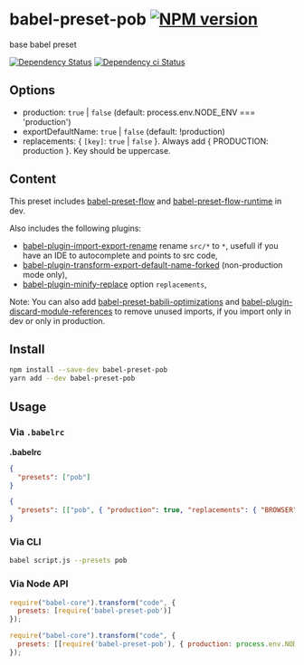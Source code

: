 # babel-preset-pob [![NPM version][npm-image]][npm-url]

base babel preset

[![Dependency Status][daviddm-image]][daviddm-url]
[![Dependency ci Status][dependencyci-image]][dependencyci-url]

## Options

- production: `true` | `false` (default: process.env.NODE_ENV === 'production')
- exportDefaultName: `true` | `false` (default: !production)
- replacements: { `[key]`: `true` | `false` }. Always add { PRODUCTION: production }. Key should be uppercase.

## Content

This preset includes [babel-preset-flow](https://www.npmjs.com/package/babel-preset-flow) and  [babel-preset-flow-runtime](https://www.npmjs.com/package/babel-preset-flow-runtime) in dev.

Also includes the following plugins:

- [babel-plugin-import-export-rename](https://www.npmjs.com/package/babel-plugin-import-export-rename) rename `src/*` to `*`, usefull if you have an IDE to autocomplete and points to src code,
- [babel-plugin-transform-export-default-name-forked](https://www.npmjs.com/package/babel-plugin-transform-export-default-name-forked) (non-production mode only),
- [babel-plugin-minify-replace](https://www.npmjs.com/package/babel-plugin-minify-replace) option `replacements`,

Note: You can also add [babel-preset-babili-optimizations](https://www.npmjs.com/package/babel-preset-babili-optimizations) and [babel-plugin-discard-module-references](https://www.npmjs.com/package/babel-plugin-discard-module-references) to remove unused imports, if you import only in dev or only in production.

## Install

```bash
npm install --save-dev babel-preset-pob
yarn add --dev babel-preset-pob
```

## Usage

### Via `.babelrc`

**.babelrc**

```json
{
  "presets": ["pob"]
}
```

```json
{
  "presets": [["pob", { "production": true, "replacements": { "BROWSER": false } }]]
}
```

### Via CLI

```sh
babel script.js --presets pob
```

### Via Node API

```javascript
require("babel-core").transform("code", {
  presets: [require('babel-preset-pob')]
});
```

```javascript
require("babel-core").transform("code", {
  presets: [[require('babel-preset-pob'), { production: process.env.NODE_ENV === 'production' }]]
});
```

[npm-image]: https://img.shields.io/npm/v/babel-preset-pob.svg?style=flat-square
[npm-url]: https://npmjs.org/package/babel-preset-pob
[daviddm-image]: https://david-dm.org/christophehurpeau/babel-preset-pob.svg?style=flat-square
[daviddm-url]: https://david-dm.org/christophehurpeau/babel-preset-pob
[dependencyci-image]: https://dependencyci.com/github/christophehurpeau/babel-preset-pob/badge?style=flat-square
[dependencyci-url]: https://dependencyci.com/github/christophehurpeau/babel-preset-pob
